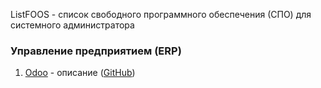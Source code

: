 ListFOOS - cписок свободного программного обеспечения (СПО) для системного администратора

### Управление предприятием (ERP)
1. [Odoo](https://www.odoo.com/) - описание ([GitHub](https://github.com/odoo))
